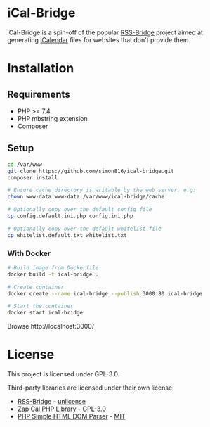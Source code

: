# iCal-Bridge

iCal-Bridge is a spin-off of the popular [RSS-Bridge](https://github.com/RSS-Bridge/rss-bridge) project aimed at generating [iCalendar](https://icalendar.org/) files for websites that don't provide them.

# Installation

## Requirements

* PHP >= 7.4
* PHP mbstring extension
* [Composer](https://getcomposer.org/)

## Setup

```bash
cd /var/www
git clone https://github.com/simon816/ical-bridge.git
composer install

# Ensure cache directory is writable by the web server. e.g:
chown www-data:www-data /var/www/ical-bridge/cache

# Optionally copy over the default config file
cp config.default.ini.php config.ini.php

# Optionally copy over the default whitelist file
cp whitelist.default.txt whitelist.txt
```

### With Docker

```bash
# Build image from Dockerfile
docker build -t ical-bridge .

# Create container
docker create --name ical-bridge --publish 3000:80 ical-bridge

# Start the container
docker start ical-bridge
```

Browse http://localhost:3000/

# License

This project is licensed under GPL-3.0.

Third-party libraries are licensed under their own license:

* [RSS-Bridge](https://github.com/RSS-Bridge/rss-bridge) - [unlicense](https://unlicense.org/)
* [Zap Cal PHP Library](https://icalendar.org/php-library.html) - [GPL-3.0](https://www.gnu.org/licenses/gpl-3.0.html)
* [PHP Simple HTML DOM Parser](https://sourceforge.net/projects/simplehtmldom/) - [MIT](https://opensource.org/licenses/MIT)

